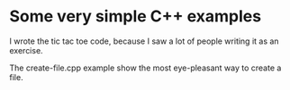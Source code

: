 # Some very simple C++ examples

I wrote the tic tac toe code, because I saw a lot of people writing it as an exercise.

The create-file.cpp example show the most eye-pleasant way to create a file.
